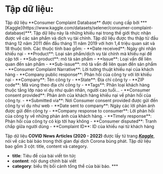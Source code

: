 <title>Tìm hiểu bài toán phân loại văn bản chủ đề sử dụng mô hình LSTM</title>
<h1>Tập dữ liệu:</h1>
Tập dữ liệu **Consumer Complaint Database** được cung cấp bởi ***[Kaggle](https://www.kaggle.com/datasets/selener/consumer-complaint-database)***. Tập dữ liệu này là những khiếu nại trong thế giới thực nhận được về các sản phẩm và dịch vụ tài chính. Tập dữ liệu được thu thập từ đầu tháng 12 năm 2011 đến đầu tháng 11 năm 2019 với hơn 1,4 triệu quan sát và 18 thuộc tính.
Các thuộc tính bao gồm:
- **Date received**: Ngày ghi nhận khiếu nại
- **Product**: Loại sản phẩm/dịch vụ tài chính mà khiếu nại đề cập tới
- **Sub-product**: mô tả sản phẩm
- **Issue**: Loại vấn đề liên quan đến sản phẩm
- **Sub-issue**: mô tả vấn đề liên quan đến sản phẩm
- **Consumer Complaint Narrative**: Lời tường thuật khiếu nại của khách hàng
- **Company public response**: Phản hồi của công ty với lời khiếu nại
- **Company**: Tên công ty
- **State**: Địa chỉ công ty
- **ZIP code**: Mã vùng theo địa chỉ công ty
- **Tags**: Phân loại khách hàng thuộc tầng lớp nào ví dụ như quân nhân, người cao tuổi...
- **Consumer consent provided**: Phản ánh của khách hàng khiếu nại về phản hồi của công ty.
- **Submitted via**: Nơi Consumer consent provided được gửi đến công ty ví dụ như web
- **Date sent to company**: Ngày các lời phản ánh được gửi đến công ty
- **Company response to consumer**: Lời phản hồi của công ty về những phản ánh của khách hàng.
- **Timely response**: Phản hồi của công ty có kịp tời hay không
- **Consumer disputed**: Tranh chấp giữa người dùng
- **Complaint ID**: ID của khiếu nại từ khách hàng


Tập dữ liệu **COVID News Articles (2020 - 2022)** được lấy từ trang ***[Kaggle](https://www.kaggle.com/datasets/timmayer/covid-news-articles-2020-2022)***, nói về các bài báo trong thời gian đại dịch Corona bùng phát. Tập dữ liệu bao gồm 3 cột: title, content và category.
- **title**: Tiêu đề của bài viết tin tức
- **content**: nội dung chính bài viết
- **category**: biểu thị bối cảnh tổng thể của bài báo. ***
